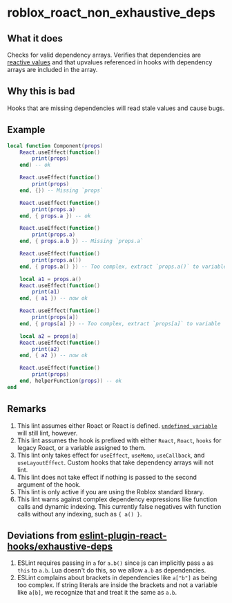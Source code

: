 # roblox_roact_non_exhaustive_deps
## What it does
Checks for valid dependency arrays. Verifies that dependencies are [reactive values](https://react.dev/learn/lifecycle-of-reactive-effects#effects-react-to-reactive-values) and that upvalues referenced in hooks with dependency arrays are included in the array.

## Why this is bad
Hooks that are missing dependencies will read stale values and cause bugs.

## Example
```lua
local function Component(props)
    React.useEffect(function()
        print(props)
    end) -- ok

    React.useEffect(function()
        print(props)
    end, {}) -- Missing `props`

    React.useEffect(function()
        print(props.a)
    end, { props.a }) -- ok

    React.useEffect(function()
        print(props.a)
    end, { props.a.b }) -- Missing `props.a`

    React.useEffect(function()
        print(props.a())
    end, { props.a() }) -- Too complex, extract `props.a()` to variable

    local a1 = props.a()
    React.useEffect(function()
        print(a1)
    end, { a1 }) -- now ok

    React.useEffect(function()
        print(props[a])
    end, { props[a] }) -- Too complex, extract `props[a]` to variable

    local a2 = props[a]
    React.useEffect(function()
        print(a2)
    end, { a2 }) -- now ok

    React.useEffect(function()
        print(props)
    end, helperFunction(props)) -- ok
end
```

## Remarks
1. This lint assumes either Roact or React is defined. [`undefined_variable`](./undefined_variable.md) will still lint, however.
2. This lint assumes the hook is prefixed with either `React`, `Roact`, `hooks` for legacy Roact, or a variable assigned to them.
3. This lint only takes effect for `useEffect`, `useMemo`, `useCallback`, and `useLayoutEffect`. Custom hooks that take dependency arrays will not lint.
4. This lint does not take effect if nothing is passed to the second argument of the hook.
5. This lint is only active if you are using the Roblox standard library.
6. This lint warns against complex dependency expressions like function calls and dynamic indexing. This currently false negatives with function calls without any indexing, such as `{ a() }`. 

## Deviations from [eslint-plugin-react-hooks/exhaustive-deps](https://www.npmjs.com/package/eslint-plugin-react-hooks)
1. ESLint requires passing in `a` for `a.b()` since js can implicitly pass `a` as `this` to `a.b`. Lua doesn't do this, so we allow `a.b` as dependencies.
2. ESLint complains about brackets in dependencies like `a["b"]` as being too complex. If string literals are inside the brackets and not a variable like `a[b]`, we recognize that and treat it the same as `a.b`.
